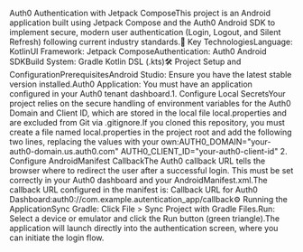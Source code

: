 Auth0 Authentication with Jetpack ComposeThis project is an Android application built using Jetpack Compose and the Auth0 Android SDK to implement secure, modern user authentication (Login, Logout, and Silent Refresh) following current industry standards.🚀 Key TechnologiesLanguage: KotlinUI Framework: Jetpack ComposeAuthentication: Auth0 Android SDKBuild System: Gradle Kotlin DSL (.kts)🛠️ Project Setup and ConfigurationPrerequisitesAndroid Studio: Ensure you have the latest stable version installed.Auth0 Application: You must have an application configured in your Auth0 tenant dashboard.1. Configure Local SecretsYour project relies on the secure handling of environment variables for the Auth0 Domain and Client ID, which are stored in the local file local.properties and are excluded from Git via .gitignore.If you cloned this repository, you must create a file named local.properties in the project root and add the following two lines, replacing the values with your own:AUTH0_DOMAIN="your-auth0-domain.us.auth0.com"
AUTH0_CLIENT_ID="your-auth0-client-id"
2. Configure AndroidManifest CallbackThe Auth0 callback URL tells the browser where to redirect the user after a successful login. This must be set correctly in your Auth0 dashboard and your AndroidManifest.xml.The callback URL configured in the manifest is:<data android:scheme="auth0" android:host="com.example.autentication_app" android:pathPrefix="/callback" />
Callback URL for Auth0 Dashboard:auth0://com.example.autentication_app/callback⚙️ Running the ApplicationSync Gradle: Click File > Sync Project with Gradle Files.Run: Select a device or emulator and click the Run button (green triangle).The application will launch directly into the authentication screen, where you can initiate the login flow.
